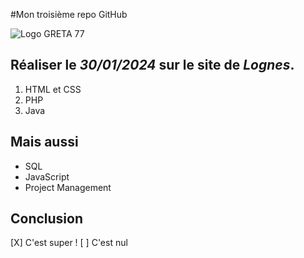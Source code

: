#Mon troisième repo GitHub

![Logo GRETA 77](https://www.forpro-creteil.org/)

## Réaliser le _30/01/2024_ sur le site de *Lognes*.

1. HTML et CSS
2. PHP
3. Java

## Mais aussi

* SQL
* JavaScript
* Project Management


## Conclusion

[X] C'est super !
[ ] C'est nul
